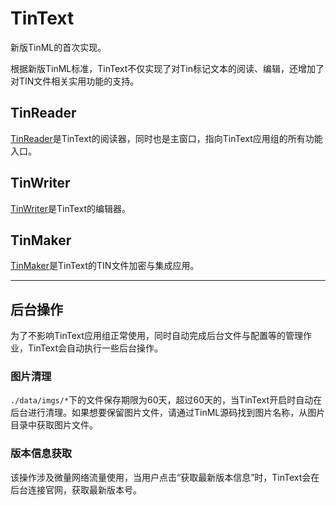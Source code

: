 # TinText

新版TinML的首次实现。

根据新版TinML标准，TinText不仅实现了对Tin标记文本的阅读、编辑，还增加了对TIN文件相关实用功能的支持。

## TinReader

[TinReader](reader)是TinText的阅读器，同时也是主窗口，指向TinText应用组的所有功能入口。

## TinWriter

[TinWriter](writer)是TinText的编辑器。

## TinMaker

[TinMaker](maker)是TinText的TIN文件加密与集成应用。

---

## 后台操作

为了不影响TinText应用组正常使用，同时自动完成后台文件与配置等的管理作业，TinText会自动执行一些后台操作。

### 图片清理

`./data/imgs/*`下的文件保存期限为60天，超过60天的，当TinText开启时自动在后台进行清理。如果想要保留图片文件，请通过TinML源码找到图片名称，从图片目录中获取图片文件。

### 版本信息获取

该操作涉及微量网络流量使用，当用户点击“获取最新版本信息”时，TinText会在后台连接官网，获取最新版本号。
